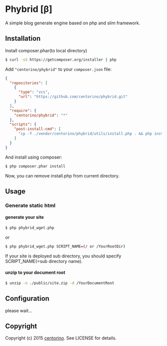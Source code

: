 Phybrid [β]
===========

A simple blog generate engine based on php and slim framework.

Installation
------------

Install composer.phar(to local directory)

``` bash
$ curl -sS https://getcomposer.org/installer | php
```

Add `"centorino/phybrid"` to your `composer.json` file:

``` json
{
  "repositories": [
    {
      "type": "vcs",
      "url": "https://github.com/centorino/phybrid.git"
    }
  ],
  "require": {
    "centorino/phybrid": "*"
  },
  "scripts": {
    "post-install-cmd": [
      "cp -f ./vendor/centorino/phybrid/utils/install.php . && php install.php"
    ]
  }
}
```

And install using composer:

``` bash
$ php composer.phar install
```
Now, you can remove install.php from current directory.


Usage
-----

### Generate static html
#### generate your site
``` bash
$ php phybrid_wget.php 
```
or
``` bash
$ php phybrid_wget.php SCRIPT_NAME=(/ or /YourRootDir)
```
If your site is deployed sub directory, you should specify SCRIPT_NAME(=sub directory name).
#### unzip to your document root
``` bash
$ unzip -o ./public/site.zip -d /YourDocumentRoot
```


Configuration
-------------
please wait...


Copyright
---------

Copyright (c) 2015 [centorino](https://github.com/centorino/phybrid/blob/master/LICENSE). See LICENSE for details.
